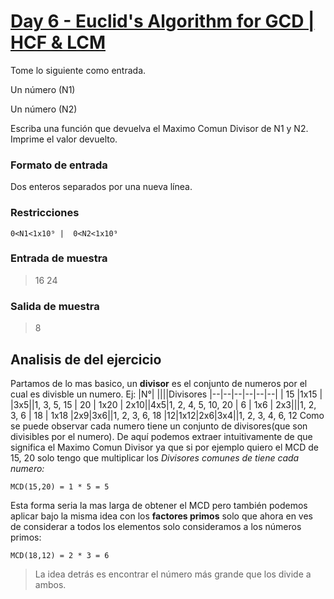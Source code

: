 

# [Day 6 - Euclid's Algorithm for GCD | HCF & LCM](https://online.codingblocks.com/app/player/92078/content/80922/7751)

Tome lo siguiente como entrada. 

Un número (N1)

 Un número (N2)

Escriba una función que devuelva el Maximo Comun Divisor de N1 y N2. Imprime el valor devuelto.

### Formato de entrada 

Dos enteros separados por una nueva línea. 

### Restricciones 

    0<N1<1x10⁹ |  0<N2<1x10⁹

### Entrada de muestra 
> 16 
> 24 
### Salida de muestra 
> 8
## Analisis de del ejercicio
Partamos de lo mas basico, un **divisor** es el conjunto de numeros por el cual es divisble un numero. Ej: 
|N°|  ||||Divisores
|--|--|--|--|--|--|
| 15 |1x15 | |3x5||1, 3, 5, 15
| 20 | 1x20 | 2x10||4x5|1, 2, 4, 5, 10, 20
| 6 | 1x6 | 2x3|||1, 2, 3, 6
| 18 | 1x18 |2x9|3x6||1, 2, 3, 6, 18
|12|1x12|2x6|3x4||1, 2, 3, 4, 6, 12
Como se puede observar cada numero tiene un conjunto de divisores(que son divisibles por el numero). De aquí podemos extraer intuitivamente de que significa el Maximo Comun Divisor ya que si por ejemplo quiero el MCD de 15, 20 solo tengo que multiplicar los *Divisores comunes de tiene cada numero:*

    MCD(15,20) = 1 * 5 = 5
   
Esta forma seria la mas larga de obtener el MCD pero también podemos aplicar bajo la misma idea con los **factores primos** solo que ahora en ves de considerar a todos los elementos solo consideramos a los números primos:

    MCD(18,12) = 2 * 3 = 6
   
> La idea detrás es encontrar el número más grande que los divide a ambos.

<!--stackedit_data:
eyJoaXN0b3J5IjpbLTExNTEwNTM0MzcsLTk4MjgwMzA4MSwxMj
gxNzA1MDc1LDIwNzgxMDM3ODVdfQ==
-->
